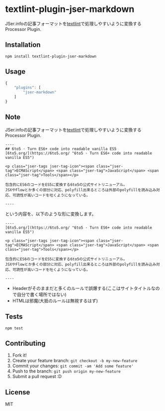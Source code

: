 # textlint-plugin-jser-markdown

JSer.infoの記事フォーマットを[textlint](https://github.com/azu/textlint "textlint")で処理しやすいように変換するProcessor Plugin.

## Installation

    npm install textlint-plugin-jser-markdown

## Usage

```js
{
    "plugins": [
        "jser-markdown"
    ]
}
```

## Note

JSer.infoの記事フォーマットを[textlint](https://github.com/azu/textlint "textlint")で処理しやすいように変換するProcessor Plugin.

```
----
## 6to5 · Turn ES6+ code into readable vanilla ES5
[6to5.org/](https://6to5.org/ "6to5 · Turn ES6+ code into readable vanilla ES5")

<p class="jser-tags jser-tag-icon"><span class="jser-tag">ECMAScript</span> <span class="jser-tag">JavaScript</span> <span class="jser-tag">Tools</span></p>

包含的にES6のコードをES5に変換する6to5の公式サイトリニューアル。
JSXやFlowとか多くの部分に対応、polyfill出来るところは外部のpolyfillを読み込み対応、可読性が高いコードを吐くようになっている。

----
````

という内容を、以下のような形に変換します。

```
----
[6to5.org/](https://6to5.org/ "6to5 · Turn ES6+ code into readable vanilla ES5")

<p class="jser-tags jser-tag-icon"><span class="jser-tag">ECMAScript</span> <span class="jser-tag">JavaScript</span> <span class="jser-tag">Tools</span></p>

包含的にES6のコードをES5に変換する6to5の公式サイトリニューアル。
JSXやFlowとか多くの部分に対応、polyfill出来るところは外部のpolyfillを読み込み対応、可読性が高いコードを吐くようになっている。

----
````

- Headerがそのままだと多くのルールで誤爆する(ここはサイトタイトルなので自分で書く場所ではない)
- HTMLは邪魔(大抵のルールは無視するはず)


## Tests

    npm test

## Contributing

1. Fork it!
2. Create your feature branch: `git checkout -b my-new-feature`
3. Commit your changes: `git commit -am 'Add some feature'`
4. Push to the branch: `git push origin my-new-feature`
5. Submit a pull request :D

## License

MIT